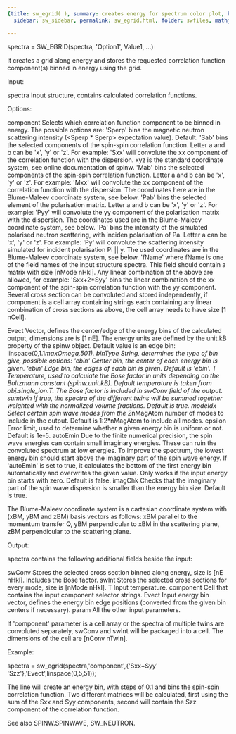 ```yaml
---
{title: sw_egrid( ), summary: creates energy for spectrum color plot, keywords: sample,
  sidebar: sw_sidebar, permalink: sw_egrid.html, folder: swfiles, mathjax: 'true'}

---
```

 
spectra = SW_EGRID(spectra, 'Option1', Value1, ...) 
 
It creates a grid along energy and stores the requested correlation
function component(s) binned in energy using the grid.
 
Input:
 
spectra   Input structure, contains calculated correlation functions.
 
Options:
 
component Selects which correlation function component to be binned in
          energy. The possible options are:
              'Sperp' bins the magnetic neutron scattering intensity
                      (<Sperp * Sperp> expectation value).
                      Default.
              'Sab'   bins the selected components of the spin-spin
                      correlation function. Letter a and b can be 'x',
                      'y' or 'z'. For example: 'Sxx' will convolute the
                      xx component of the correlation function with the
                      dispersion. xyz is the standard coordinate system,
                      see online documentation of spinw.
              'Mab'   bins the selected components of the spin-spin
                      correlation function. Letter a and b can be 'x',
                      'y' or 'z'. For example: 'Mxx' will convolute the
                      xx component of the correlation function with the
                      dispersion. The coordinates here are in the
                      Blume-Maleev coordinate system, see below.
              'Pab'   bins the selected element of the polarisation
                      matrix. Letter a and b can be 'x', 'y' or 'z'. For
                      example: 'Pyy' will convolute the yy component of
                      the polarisation matrix with the dispersion. The
                      coordinates used are in the Blume-Maleev coordinate
                      system, see below.
              'Pa'    bins the intensity of the simulated polarised
                      neutron scattering, with inciden polarisation of
                      Pa. Letter a can be 'x', 'y' or 'z'. For example:
                      'Py' will convolute the scattering intensity
                      simulated for incident polarisation Pi || y. The
                      used coordinates are in the Blume-Maleev coordinate
                      system, see below.
              'fName' where fName is one of the field names of the input
                      structure spectra. This field should contain a
                      matrix with size [nMode nHkl].
          Any linear combination of the above are allowed, for example:
          'Sxx+2*Syy' bins the linear combination of the xx component of
          the spin-spin correlation function with the yy component.
          Several cross section can be convoluted and stored
          independently, if component is a cell array containing strings
          each containing any linear combination of cross sections as
          above, the cell array needs to have size [1 nCell].
 
Evect     Vector, defines the center/edge of the energy bins of the
          calculated output, dimensions are is [1 nE]. The energy units
          are defined by the unit.kB property of the spinw object. Default
          value is an edge bin: linspace(0,1.1*maxOmega,501).
binType   String, determines the type of bin give, possible options:
              'cbin'    Center bin, the center of each energy bin is given.
              'ebin'    Edge bin, the edges of each bin is given.
          Default is 'ebin'.
T         Temperature, used to calculate the Bose factor in units
          depending on the Boltzmann constant (spinw.unit.kB). Default
          temperature is taken from obj.single_ion.T. The Bose factor is
          included in swConv field of the output.
sumtwin   If true, the spectra of the different twins will be summed
          together weighted with the normalized volume fractions. Default
          is true.
modeIdx   Select certain spin wave modes from the 2*nMagAtom number of
          modes to include in the output. Default is 1:2*nMagAtom to
          include all modes.
epsilon   Error limit, used to determine whether a given energy bin is
          uniform or not. Default is 1e-5.
autoEmin  Due to the finite numerical precision, the spin wave energies
          can contain small imaginary energies. These can ruin the
          convoluted spectrum at low energies. To improve the spectrum,
          the lowest energy bin should start above the imaginary part of
          the spin wave energy. If 'autoEmin' is set to true, it
          calculates the bottom of the first energy bin automatically and
          overwrites the given value. Only works if the input energy bin
          starts with zero. Default is false.
imagChk   Checks that the imaginary part of the spin wave dispersion is
          smaller than the energy bin size. Default is true.
 
The Blume-Maleev coordinate system is a cartesian coordinate system
with (xBM, yBM and zBM) basis vectors as follows:
          xBM    parallel to the momentum transfer Q,
          yBM    perpendicular to xBM in the scattering plane,
          zBM    perpendicular to the scattering plane.
 
 
Output:
 
spectra contains the following additional fields beside the input:
 
swConv    Stores the selected cross section binned along energy, size is
          [nE nHkl]. Includes the Bose factor.
swInt     Stores the selected cross sections for every mode, size is
          [nMode nHkl].
T         Input temperature.
component Cell that contains the input component selector strings.
Evect     Input energy bin vector, defines the energy bin edge positions
          (converted from the given bin centers if necessary).
param     All the other input parameters.
 
If 'component' parameter is a cell array or the spectra of multiple
twins are convoluted separately, swConv and swInt will be packaged into
a cell. The dimensions of the cell are [nConv nTwin].
 
Example:
 
spectra = sw_egrid(spectra,'component',{'Sxx+Syy' 'Szz'},'Evect',linspace(0,5,51));
 
The line will create an energy bin, with steps of 0.1 and bins the
spin-spin correlation function. Two different matrices will be
calculated, first using the sum of the Sxx and Syy components, second
will contain the Szz component of the correlation function.
 
See also SPINW.SPINWAVE, SW_NEUTRON.
 


